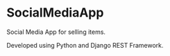 # SocialMediaApp

Social Media App for selling items.

Developed using Python and Django REST Framework.
